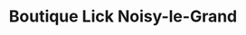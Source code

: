 ---
title: "Boutique Lick Noisy-le-Grand"
url: /noisy-le-grand/boutique-lick-noisy-le-grand/
shop: Handy
---